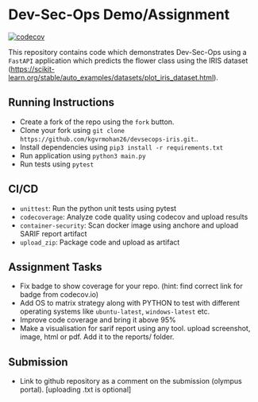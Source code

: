 # Dev-Sec-Ops Demo/Assignment

[![codecov](https://app.codecov.io/gh/kgvrmohan26/devsecops-iris/branch/master/graph/badge.svg?token=a014b3f9-b0b6-4935-a1de-0543b0fe62cd)](https://app.codecov.io/gh/kgvrmohan26/devsecops-iris)

This repository contains code which demonstrates Dev-Sec-Ops using a `FastAPI` application which predicts the flower class using the IRIS dataset (https://scikit-learn.org/stable/auto_examples/datasets/plot_iris_dataset.html).

## Running Instructions
- Create a fork of the repo using the `fork` button.
- Clone your fork using `git clone https://github.com/kgvrmohan26/devsecops-iris.git`..
- Install dependencies using `pip3 install -r requirements.txt`
- Run application using `python3 main.py`
- Run tests using `pytest`

## CI/CD
- `unittest`: Run the python unit tests using pytest
- `codecoverage`: Analyze code quality using codecov and upload results
- `container-security`: Scan docker image using anchore and upload SARIF report artifact
- `upload_zip`: Package code and upload as artifact


## Assignment Tasks
- Fix badge to show coverage for your repo. (hint: find correct link for badge from codecov.io)
- Add OS to matrix strategy along with PYTHON to test with different operating systems like `ubuntu-latest`, `windows-latest`  etc.
- Improve code coverage and bring it above 95%
- Make a visualisation for sarif report using any tool. upload screenshot, image, html or pdf. Add it to the reports/ folder. 

## Submission
- Link to github repository as a comment on the submission (olympus portal). [uploading .txt is optional]
